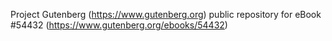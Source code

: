 Project Gutenberg (https://www.gutenberg.org) public repository for
eBook #54432 (https://www.gutenberg.org/ebooks/54432)
